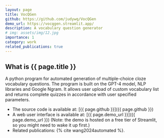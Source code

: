 ```yaml
---
layout: page
title: VocQGen
github: https://github.com/judywq/VocQGen
demo_url: https://vocqgen.streamlit.app/
description: A vocabulary question generator
# img: assets/img/12.jpg
importance: 1
category: work
related_publications: true
---
```


## What is {{ page.title }}

A python program for automated generation of multiple-choice cloze vocabulary questions.
The program is built on the GPT-4 model, NLP libraries and Google Ngram.
It allows user upload of custom vocabulary list and returns complete quizzes in accordance with user specified parameters.

- The source code is available at: [{{ page.github }}]({{ page.github }})
- A web user interface is available at: [{{ page.demo_url }}]({{ page.demo_url }}) (Note: the demo is hosted on a free tier of Streamlit, so you might need to wake it up first.)
- Related publications: {% cite wang2024automated %}.
